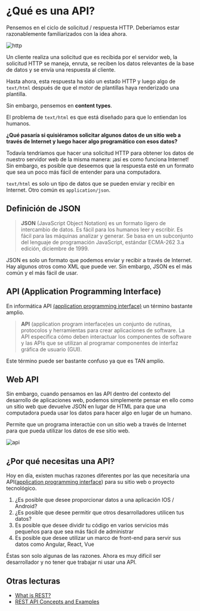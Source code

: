 # ¿Qué es una API?

Pensemos en el ciclo de solicitud / respuesta HTTP. Deberíamos estar razonablemente familiarizados con la idea ahora.

![http](https://cloud.githubusercontent.com/assets/3531085/26764966/8f01838c-4969-11e7-890d-0d54dfe5bba4.gif)

Un cliente realiza una solicitud que es recibida por el servidor web, la solicitud HTTP se maneja, enruta, se reciben los datos relevantes de la base de datos y se envía una respuesta al cliente.

Hasta ahora, esta respuesta ha sido un estado HTTP y luego algo de `text/html` después de que el motor de plantillas haya renderizado una plantilla.

Sin embargo, pensemos en **content types**.

El problema de `text/html` es que está diseñado para que lo entiendan los humanos.

**¿Qué pasaría si quisiéramos solicitar algunos datos de un sitio web a través de Internet y luego hacer algo programático con esos datos?**

Todavía tendríamos que hacer una solicitud HTTP para obtener los datos de nuestro servidor web de la misma manera: ¡así es como funciona Internet! Sin embargo, es posible que deseemos que la respuesta esté en un formato que sea un poco más fácil de entender para una computadora.

`text/html` es solo un tipo de datos que se pueden enviar y recibir en Internet. Otro común es `application/json`.

## Definición de JSON

> **JSON** (JavaScript Object Notation) es un formato ligero de intercambio de datos. Es fácil para los humanos leer y escribir. Es fácil para las máquinas analizar y generar. Se basa en un subconjunto del lenguaje de programación JavaScript, estándar ECMA-262 3.a edición, diciembre de 1999.

JSON es solo un formato que podemos enviar y recibir a través de Internet. Hay algunos otros como XML que puede ver. Sin embargo, JSON es el más común y el más fácil de usar.

## API (Application Programming Interface)

En informática API [(application programming interface)](https://en.wikipedia.org/wiki/Application_programming_interface) un término bastante amplio.

> **API** (application program interface)es un conjunto de rutinas, protocolos y herramientas para crear aplicaciones de software. La API especifica cómo deben interactuar los componentes de software y las APIs que se utilizan al programar componentes de interfaz gráfica de usuario (GUI).

Este término puede ser bastante confuso ya que es TAN amplio.

## Web API

Sin embargo, cuando pensamos en las API dentro del contexto del desarrollo de aplicaciones web, podemos simplemente pensar en ello como un sitio web que devuelve JSON en lugar de HTML para que una computadora pueda usar los datos para hacer algo en lugar de un humano.

Permite que un programa interactúe con un sitio web a través de Internet para que pueda utilizar los datos de ese sitio web.

![api](https://cloud.githubusercontent.com/assets/3531085/26764965/8cdac33e-4969-11e7-87b1-8f1ef6b5ae42.png)

## ¿Por qué necesitas una API?

Hoy en día, existen muchas razones diferentes por las que necesitaría una API([application programming interface](https://en.wikipedia.org/wiki/Application_programming_interface)) para su sitio web o proyecto tecnológico.

1. ¿Es posible que desee proporcionar datos a una aplicación IOS / Android?
2. ¿Es posible que desee permitir que otros desarrolladores utilicen tus datos?
3. Es posible que desee dividir tu código en varios servicios más pequeños para que sea más fácil de administrar
4. Es posible que desee utilizar un marco de front-end para servir sus datos como Angular, React, Vue

Éstas son solo algunas de las razones. Ahora es muy difícil ser desarrollador y no tener que trabajar ni usar una API.

## Otras lecturas

- [What is REST?](https://restfulapi.net/)
- [REST API Concepts and Examples](https://www.youtube.com/watch?v=7YcW25PHnAA)
